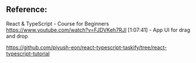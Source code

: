 ## Reference:
React & TypeScript - Course for Beginners
https://www.youtube.com/watch?v=FJDVKeh7RJI
[1:07:41] - App UI for drag and drop

https://github.com/piyush-eon/react-typescript-taskify/tree/react-typescript-tutorial
